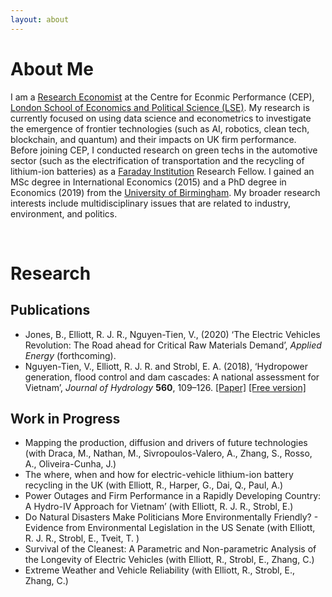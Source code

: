 ```yaml
---
layout: about 
---
```


# About Me
I am a [Research Economist](https://cep.lse.ac.uk/_new/staff/person.asp?id=10783) at the Centre for Econmic Performance (CEP), [London School of Economics and Political Science (LSE)](https://www.lse.ac.uk). My research is currently focused on using data science and econometrics to investigate the emergence of frontier technologies (such as AI, robotics, clean tech, blockchain, and quantum) and their impacts on UK firm performance. Before joining CEP, I conducted research on green techs in the automotive sector (such as the electrification of transportation and the recycling of lithium-ion batteries) as a [Faraday Institution](https://faraday.ac.uk/) Research Fellow. I gained an MSc degree in International Economics (2015) and a PhD degree in Economics (2019) from the [University of Birmingham](https://www.birmingham.ac.uk). My broader research interests include multidisciplinary issues that are related to industry, environment, and politics.

<br/>

# Research
## Publications
*	Jones, B., Elliott, R. J. R., Nguyen-Tien, V., (2020) ‘The Electric Vehicles Revolution:  The Road ahead for Critical Raw Materials Demand’, *Applied Energy* (forthcoming).
* Nguyen-Tien, V., Elliott, R. J. R. and Strobl, E. A. (2018), ‘Hydropower generation, flood control and dam cascades: A national assessment for Vietnam’, *Journal of Hydrology* **560**, 109–126. [[Paper]](https://doi.org/10.1016/j.jhydrol.2018.02.063) [[Free version]](https://research.birmingham.ac.uk/portal/files/48521145/Nguyen_Tien_et_al_Hydropower_generation_Journal_of_Hydrology_2018.pdf)

## Work in Progress
*   Mapping the production, diffusion and drivers of future technologies (with Draca, M., Nathan, M., Sivropoulos-Valero, A., Zhang, S., Rosso, A., Oliveira-Cunha, J.)
*	The where, when and how for electric-vehicle lithium-ion battery recycling in the UK  (with Elliott, R., Harper, G., Dai, Q., Paul, A.)
*	Power Outages and Firm Performance in a Rapidly Developing Country: A Hydro-IV Approach for Vietnam’ (with Elliott, R. J. R., Strobl, E.)
*	Do Natural Disasters Make Politicians More Environmentally Friendly? - Evidence from Environmental Legislation in the US Senate (with Elliott, R. J. R., Strobl, E., Tveit, T. )
*	Survival of the Cleanest: A Parametric and Non-parametric Analysis of the Longevity of Electric Vehicles (with Elliott, R., Strobl, E., Zhang, C.)
*   Extreme Weather and Vehicle Reliability (with Elliott, R., Strobl, E., Zhang, C.)




<br/>
